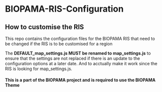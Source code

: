 # BIOPAMA-RIS-Configuration

## How to customise the RIS

This repo contains the configuration files for the BIOPAMA RIS that need to be changed if the RIS is to be customised for a region

The **DEFAULT_map_settings.js MUST be renamed to map_settings.js** to ensure that the settings are not replaced if there is an update to the configuration options at a later date. And to acctually make it work since the RIS is looking for map_settings.js.


#### This is a part of the BIOPAMA project and is required to use the BIOPAMA Theme
